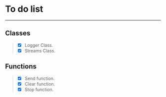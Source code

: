 # To do list
---------------------------------

## Classes
> - [x] Logger Class.
> - [x] Streams Class.

## Functions
> - [x] Send function.
> - [x] Clear function.
> - [x] Stop function.